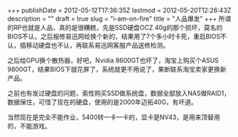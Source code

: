 +++
publishDate = 2012-05-12T17:36:35Z
lastmod = 2012-05-20T12:26:43Z
description = ""
draft = true
slug = "i-am-on-fire"
title = "人品爆发"
+++
所谓的RP也就是人品，真的是很糟糕，先是SSD硬盘OCZ 40g的那个损坏，莫名的BIOS不认，之后报修易迅网给换个新的，结果用了7个多小时卡死，重启BIOS不认，插移动硬盘也不认，再联系易迅网客服产品送修检测。

之后给GPU换个散热器，好吧，Nvidia 8600GT也坏了，淘宝上购买个ASUS 9800GT，结果BIOS下就花屏了，系统就更不用说了，果断联系淘宝卖家更换新产品。

之前也有发过硬盘的问题，索性购买SSD做系统盘，数据全部放入NAS做RAID1，数据保住，可惜了现在的硬盘，使用的是2000年迈拓40G，有坏道。

当然现在是完全不能作业，5400转一卡一卡的，显卡是NV43，是用来顶替用的，不能游戏。